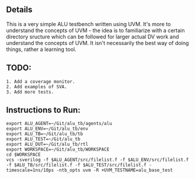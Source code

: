 ## Details
This is a very simple ALU testbench written using UVM. It's more to understand the concepts of UVM - the idea is to familiarize with a certain directory sructure which can be followed for larger actual DV work and understand the concepts of UVM. It isn't necessarily the best way of doing things, rather a learning tool.

## TODO:
    1. Add a coverage monitor.
    2. Add examples of SVA.
    3. Add more tests.

## Instructions to Run:
    export ALU_AGENT=~/Git/alu_tb/agents/alu
    export ALU_ENV=~/Git/alu_tb/env
    export ALU_TB=~/Git/alu_tb/tb
    export ALU_TEST=~/Git/alu_tb
    export ALU_DUT=~/Git/alu_tb/rtl
    export WORKSPACE=~/Git/alu_tb/WORKSPACE
    cd $WORKSPACE
    vcs -sverilog -f $ALU_AGENT/src/filelist.f -f $ALU_ENV/src/filelist.f -f $ALU_TB/src/filelist.f -f $ALU_TEST/src/filelist.f -timescale=1ns/10ps -ntb_opts uvm -R +UVM_TESTNAME=alu_base_test
